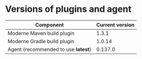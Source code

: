 # Versions of plugins and agent

| Component                             | Current version |
| ------------------------------------- |-----------------|
| Moderne Maven build plugin            | 1.3.1           |
| Moderne Gradle build plugin           | 1.0.14          |
| Agent (recommended to use **latest**) | 0.137.0         |

